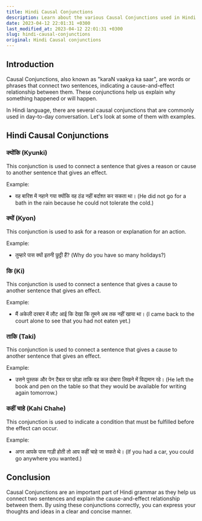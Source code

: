 ```yaml
---
title: Hindi Causal Conjunctions
description: Learn about the various Causal Conjunctions used in Hindi language with examples.
date: 2023-04-12 22:01:31 +0300
last_modified_at: 2023-04-12 22:01:31 +0300
slug: hindi-causal-conjunctions
original: Hindi Causal conjunctions
---
```

## Introduction

Causal Conjunctions, also known as "karaN vaakya ka saar", are words or phrases that connect two sentences, indicating a cause-and-effect relationship between them. These conjunctions help us explain why something happened or will happen.

In Hindi language, there are several causal conjunctions that are commonly used in day-to-day conversation. Let's look at some of them with examples.


## Hindi Causal Conjunctions

### क्योंकि (Kyunki)

This conjunction is used to connect a sentence that gives a reason or cause to another sentence that gives an effect.

Example: 
- वह बारिश में नहाने गया क्योंकि वह ठंड नहीं बर्दाश्त कर सकता था। (He did not go for a bath in the rain because he could not tolerate the cold.)

### क्यों (Kyon)

This conjunction is used to ask for a reason or explanation for an action.

Example: 
- तुम्हारे पास क्यों इतनी छुट्टी हैं? (Why do you have so many holidays?)

### कि (Ki)

This conjunction is used to connect a sentence that gives a cause to another sentence that gives an effect.

Example: 
- मैं अकेली दरबार में लौट आई कि देखा कि तुमने अब तक नहीं खाया था। (I came back to the court alone to see that you had not eaten yet.)

### ताकि (Taki)

This conjunction is used to connect a sentence that gives a cause to another sentence that gives an effect.

Example: 
- उसने पुस्तक और पेन टैबल पर छोड़ा ताकि वह कल दोबारा लिखने में विद्यमान रहे। (He left the book and pen on the table so that they would be available for writing again tomorrow.)

### कहीं चाहे (Kahi Chahe)

This conjunction is used to indicate a condition that must be fulfilled before the effect can occur.

Example: 
- अगर आपके पास गाड़ी होती तो आप कहीं चाहे जा सकते थे। (If you had a car, you could go anywhere you wanted.)


## Conclusion

Causal Conjunctions are an important part of Hindi grammar as they help us connect two sentences and explain the cause-and-effect relationship between them. By using these conjunctions correctly, you can express your thoughts and ideas in a clear and concise manner.